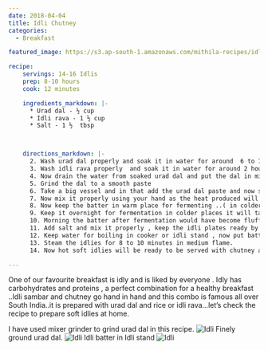 ```yaml
---
date: 2018-04-04
title: Idli Chutney
categories:
  - Breakfast

featured_image: https://s3.ap-south-1.amazonaws.com/mithila-recipes/idli9_small.jpg

recipe:
    servings: 14-16 Idlis
    prep: 8-10 hours
    cook: 12 minutes

    ingredients_markdown: |-
      * Urad dal - ½ cup
      * Idli rava - 1 ½ cup
      * Salt - 1 ½  tbsp



    directions_markdown: |-
      2. Wash urad dal properly and soak it in water for around  6 to 7 hours .
      3. Wash idli rava properly  and soak it in water for around 2 hours ( you can soak in lukewarm water for half an hour )
      4. Now drain the water from soaked urad dal and put the dal in mixer jar and add water only till the level of urad dal ( when we are grinding using mixer jar we should be careful about the amount of water we add for grinding dal )
      5. Grind the dal to a smooth paste
      6. Take a big vessel and in that add the urad dal paste and now squeeze out extra water from idli rava and add the entire quantity of idli rava to urad dal paste( squeeze water completely from idli rava before adding it , if the batter becomes watery it will be difficult for fermentation )
      7. Now mix it properly using your hand as the heat produced will be good for fermentation .
      8. Now keep the batter in warm place for fermenting ..( in colder areas you can warm the microwave for few seconds and keep the batter in microwave for good fermentation)
      9. Keep it overnight for fermentation in colder places it will take around 15 to 16 hours
      10. Morning the batter after fermentation would have become fluffy and raised in volume
      11. Add salt and mix it properly , keep the idli plates ready by smearing some oil or ghee to it .
      12. Keep water for boiling in cooker or idli stand , now put batter in each of cavity of idli plates  ..
      13. Steam the idlies for 8 to 10 minutes in medium flame.
      14. Now hot soft idlies will be ready to be served with chutney and hot sambar.

---
```


One of our favourite breakfast is idly and is liked by everyone . Idly has carbohydrates and proteins , a perfect combination for a healthy breakfast ..Idli sambar and chutney go hand in hand and this combo is famous all over South India..it is prepared with urad dal and  rice or idli rava...let’s check the recipe to prepare soft idlies at home.

I have used mixer grinder to grind urad dal in this recipe.
![Idli](https://s3.ap-south-1.amazonaws.com/mithila-recipes/idli2_small.jpg)
Finely ground urad dal.
![Idli](https://s3.ap-south-1.amazonaws.com/mithila-recipes/idli3_small.jpg)
Idli batter in Idli stand
![Idli](https://s3.ap-south-1.amazonaws.com/mithila-recipes/idli8_small.jpg)